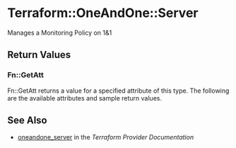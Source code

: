 # Terraform::OneAndOne::Server

Manages a Monitoring Policy on 1&1

## Return Values

### Fn::GetAtt

Fn::GetAtt returns a value for a specified attribute of this type. The following are the available attributes and sample return values.

## See Also

* [oneandone_server](https://www.terraform.io/docs/providers/oneandone/r/server.html) in the _Terraform Provider Documentation_